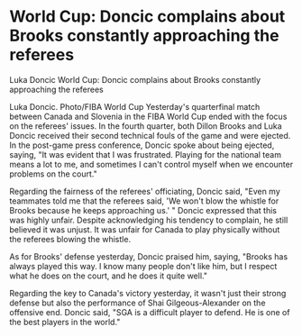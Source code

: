# World Cup: Doncic complains about Brooks constantly approaching the referees

Luka Doncic 
 World Cup: Doncic complains about Brooks constantly approaching the referees

Luka Doncic. Photo/FIBA World Cup
Yesterday's quarterfinal match between Canada and Slovenia in the FIBA World Cup ended with the focus on the referees' issues. In the fourth quarter, both Dillon Brooks and Luka Doncic received their second technical fouls of the game and were ejected. In the post-game press conference, Doncic spoke about being ejected, saying, "It was evident that I was frustrated. Playing for the national team means a lot to me, and sometimes I can't control myself when we encounter problems on the court."

Regarding the fairness of the referees' officiating, Doncic said, "Even my teammates told me that the referees said, 'We won't blow the whistle for Brooks because he keeps approaching us.' " Doncic expressed that this was highly unfair. Despite acknowledging his tendency to complain, he still believed it was unjust. It was unfair for Canada to play physically without the referees blowing the whistle. 

As for Brooks' defense yesterday, Doncic praised him, saying, "Brooks has always played this way. I know many people don't like him, but I respect what he does on the court, and he does it quite well."

Regarding the key to Canada's victory yesterday, it wasn't just their strong defense but also the performance of Shai Gilgeous-Alexander on the offensive end. Doncic said, "SGA is a difficult player to defend. He is one of the best players in the world."